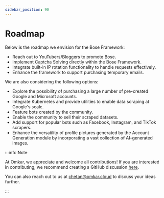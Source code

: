 ```yaml
---
sidebar_position: 90
---
```


# Roadmap

Below is the roadmap we envision for the Bose Framework:

- Reach out to YouTubers/Bloggers to promote Bose.
- Implement Captcha Solving directly within the Bose Framework.
- Integrate built-in IP rotation functionality to handle requests effectively.
- Enhance the framework to support purchasing temporary emails.

<!-- Parallel Run + Proxy HAHA?  -->
<!-- Add support for playright, requests, parallel haha?  -->
We are also considering the following options:

- Explore the possibility of purchasing a large number of pre-created Google and Microsoft accounts.
- Integrate Kubernetes and provide utilities to enable data scraping at Google's scale.
- Feature bots created by the community.
- Enable the community to sell their scraped datasets.
- Add support for popular bots such as Facebook, Instagram, and TikTok scrapers.
- Enhance the versatility of profile pictures generated by the Account Generation module by incorporating a vast collection of AI-generated images.

<!-- IDEAS
Account Generator will by default give based on the country of the requestor.

 -->
:::info Note

At Omkar, we appreciate and welcome all contributions! If you are interested in contributing, we recommend creating a GitHub discussion [here](https://github.com/omkarcloud/bose/discussions).

You can also reach out to us at chetan@omkar.cloud to discuss your ideas further.

:::

<!-- WhatsApp at https://www.omkar.cloud/l/whatsapp or -->